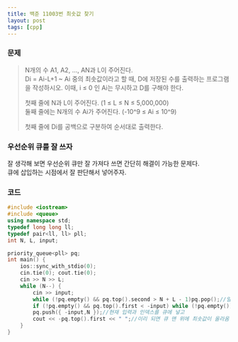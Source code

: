 ```yaml
---
title: 백준 11003번 최솟값 찾기
layout: post
tags: [cpp]
---
```

### 문제
> N개의 수 A1, A2, ..., AN과 L이 주어진다.  
> Di = Ai-L+1 ~ Ai 중의 최솟값이라고 할 때, D에 저장된 수를 출력하는 프로그램을 작성하시오. 이때, i ≤ 0 인 Ai는 무시하고 D를 구해야 한다.  
> 
> 첫째 줄에 N과 L이 주어진다. (1 ≤ L ≤ N ≤ 5,000,000)  
> 둘째 줄에는 N개의 수 Ai가 주어진다. (-10^9 ≤ Ai ≤ 10^9)  
> 
> 첫째 줄에 Di를 공백으로 구분하여 순서대로 출력한다.

### 우선순위 큐를 잘 쓰자
잘 생각해 보면 우선순위 큐만 잘 가져다 쓰면 간단히 해결이 가능한 문제다.  
큐에 삽입하는 시점에서 잘 판단해서 넣어주자.
### 코드
```c++
#include <iostream>
#include <queue>
using namespace std;
typedef long long ll;
typedef pair<ll, ll> pll;
int N, L, input;

priority_queue<pll> pq;
int main() {
    ios::sync_with_stdio(0);
    cin.tie(0); cout.tie(0);
    cin >> N >> L;
    while (N--) {
        cin >> input;
        while (!pq.empty() && pq.top().second > N + L - 1)pq.pop();//일단 인덱스 기준으로 범위 L의 임계점까지 큐를 날려버림
        if (!pq.empty() && pq.top().first < -input) while (!pq.empty()) pq.pop();//만약 큐 맨 위의 원소가 크거나 같은 경우라면 볼 거 없이 다 날려버리고
        pq.push({ -input,N });//현재 입력과 인덱스를 큐에 넣고
        cout << -pq.top().first << " ";//이리 되면 큐 맨 위에 최솟값이 올라옴
    }
}
```

